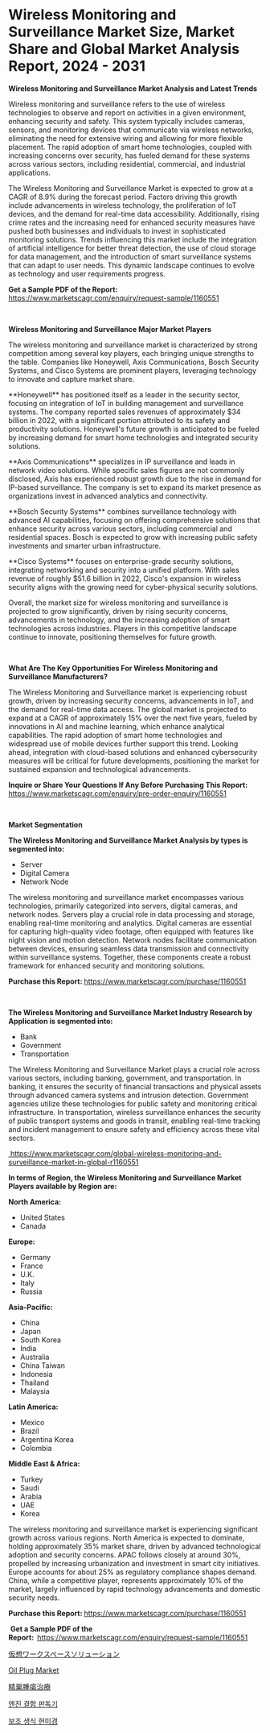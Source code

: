 <p><h1>Wireless Monitoring and Surveillance Market Size, Market Share and Global Market Analysis Report, 2024 - 2031</h1></p><p><strong>Wireless Monitoring and Surveillance Market Analysis and Latest Trends</strong></p>
<p><p>Wireless monitoring and surveillance refers to the use of wireless technologies to observe and report on activities in a given environment, enhancing security and safety. This system typically includes cameras, sensors, and monitoring devices that communicate via wireless networks, eliminating the need for extensive wiring and allowing for more flexible placement. The rapid adoption of smart home technologies, coupled with increasing concerns over security, has fueled demand for these systems across various sectors, including residential, commercial, and industrial applications.</p><p>The Wireless Monitoring and Surveillance Market is expected to grow at a CAGR of 8.9% during the forecast period. Factors driving this growth include advancements in wireless technology, the proliferation of IoT devices, and the demand for real-time data accessibility. Additionally, rising crime rates and the increasing need for enhanced security measures have pushed both businesses and individuals to invest in sophisticated monitoring solutions. Trends influencing this market include the integration of artificial intelligence for better threat detection, the use of cloud storage for data management, and the introduction of smart surveillance systems that can adapt to user needs. This dynamic landscape continues to evolve as technology and user requirements progress.</p></p>
<p><strong>Get a Sample PDF of the Report:&nbsp;</strong> <a href="https://www.marketscagr.com/enquiry/request-sample/1160551">https://www.marketscagr.com/enquiry/request-sample/1160551</a></p>
<p>&nbsp;</p>
<p><strong>Wireless Monitoring and Surveillance Major Market Players</strong></p>
<p><p>The wireless monitoring and surveillance market is characterized by strong competition among several key players, each bringing unique strengths to the table. Companies like Honeywell, Axis Communications, Bosch Security Systems, and Cisco Systems are prominent players, leveraging technology to innovate and capture market share.</p><p>**Honeywell** has positioned itself as a leader in the security sector, focusing on integration of IoT in building management and surveillance systems. The company reported sales revenues of approximately $34 billion in 2022, with a significant portion attributed to its safety and productivity solutions. Honeywell's future growth is anticipated to be fueled by increasing demand for smart home technologies and integrated security solutions.</p><p>**Axis Communications** specializes in IP surveillance and leads in network video solutions. While specific sales figures are not commonly disclosed, Axis has experienced robust growth due to the rise in demand for IP-based surveillance. The company is set to expand its market presence as organizations invest in advanced analytics and connectivity.</p><p>**Bosch Security Systems** combines surveillance technology with advanced AI capabilities, focusing on offering comprehensive solutions that enhance security across various sectors, including commercial and residential spaces. Bosch is expected to grow with increasing public safety investments and smarter urban infrastructure.</p><p>**Cisco Systems** focuses on enterprise-grade security solutions, integrating networking and security into a unified platform. With sales revenue of roughly $51.6 billion in 2022, Cisco's expansion in wireless security aligns with the growing need for cyber-physical security solutions.</p><p>Overall, the market size for wireless monitoring and surveillance is projected to grow significantly, driven by rising security concerns, advancements in technology, and the increasing adoption of smart technologies across industries. Players in this competitive landscape continue to innovate, positioning themselves for future growth.</p></p>
<p>&nbsp;</p>
<p><strong>What Are The Key Opportunities For Wireless Monitoring and Surveillance Manufacturers?</strong></p>
<p><p>The Wireless Monitoring and Surveillance market is experiencing robust growth, driven by increasing security concerns, advancements in IoT, and the demand for real-time data access. The global market is projected to expand at a CAGR of approximately 15% over the next five years, fueled by innovations in AI and machine learning, which enhance analytical capabilities. The rapid adoption of smart home technologies and widespread use of mobile devices further support this trend. Looking ahead, integration with cloud-based solutions and enhanced cybersecurity measures will be critical for future developments, positioning the market for sustained expansion and technological advancements.</p></p>
<p><strong>Inquire or Share Your Questions If Any Before Purchasing This Report:</strong> <a href="https://www.marketscagr.com/enquiry/pre-order-enquiry/1160551">https://www.marketscagr.com/enquiry/pre-order-enquiry/1160551</a></p>
<p>&nbsp;</p>
<p><strong>Market Segmentation</strong></p>
<p><strong>The Wireless Monitoring and Surveillance Market Analysis by types is segmented into:</strong></p>
<p><ul><li>Server</li><li>Digital Camera</li><li>Network Node</li></ul></p>
<p><p>The wireless monitoring and surveillance market encompasses various technologies, primarily categorized into servers, digital cameras, and network nodes. Servers play a crucial role in data processing and storage, enabling real-time monitoring and analytics. Digital cameras are essential for capturing high-quality video footage, often equipped with features like night vision and motion detection. Network nodes facilitate communication between devices, ensuring seamless data transmission and connectivity within surveillance systems. Together, these components create a robust framework for enhanced security and monitoring solutions.</p></p>
<p><strong>Purchase this Report:&nbsp;</strong><a href="https://www.marketscagr.com/purchase/1160551">https://www.marketscagr.com/purchase/1160551</a></p>
<p>&nbsp;</p>
<p><strong>The Wireless Monitoring and Surveillance Market Industry Research by Application is segmented into:</strong></p>
<p><ul><li>Bank</li><li>Government</li><li>Transportation</li></ul></p>
<p><p>The Wireless Monitoring and Surveillance Market plays a crucial role across various sectors, including banking, government, and transportation. In banking, it ensures the security of financial transactions and physical assets through advanced camera systems and intrusion detection. Government agencies utilize these technologies for public safety and monitoring critical infrastructure. In transportation, wireless surveillance enhances the security of public transport systems and goods in transit, enabling real-time tracking and incident management to ensure safety and efficiency across these vital sectors.</p></p>
<p><a href="https://www.marketscagr.com/global-wireless-monitoring-and-surveillance-market-in-global-r1160551">&nbsp;https://www.marketscagr.com/global-wireless-monitoring-and-surveillance-market-in-global-r1160551</a></p>
<p><strong>In terms of Region, the Wireless Monitoring and Surveillance Market Players available by Region are:</strong></p>
<p>
    <p> <strong> North America: </strong>
        <ul>
            <li>United States</li>
            <li>Canada</li>
        </ul>
        </p> 
    <p> <strong> Europe: </strong>
        <ul>
            <li>Germany</li>
            <li>France</li>
            <li>U.K.</li>
            <li>Italy</li>
            <li>Russia</li>
        </ul>
        </p> 
    <p> <strong> Asia-Pacific: </strong>
        <ul>
            <li>China</li>
            <li>Japan</li>
            <li>South Korea</li>
            <li>India</li>
            <li>Australia</li>
            <li>China Taiwan</li>
            <li>Indonesia</li>
            <li>Thailand</li>
            <li>Malaysia</li>
        </ul>
        </p> 
    <p> <strong> Latin America: </strong>
        <ul>
            <li>Mexico</li>
            <li>Brazil</li>
            <li>Argentina Korea</li>
            <li>Colombia</li>
        </ul>
        </p> 
    <p> <strong> Middle East & Africa: </strong>
        <ul>
            <li>Turkey</li>
            <li>Saudi</li>
            <li>Arabia</li>
            <li>UAE</li>
            <li>Korea</li>
        </ul>
    </p>
    </p>
<p><p>The wireless monitoring and surveillance market is experiencing significant growth across various regions. North America is expected to dominate, holding approximately 35% market share, driven by advanced technological adoption and security concerns. APAC follows closely at around 30%, propelled by increasing urbanization and investment in smart city initiatives. Europe accounts for about 25% as regulatory compliance shapes demand. China, while a competitive player, represents approximately 10% of the market, largely influenced by rapid technology advancements and domestic security needs.</p></p>
<p><strong>Purchase this Report: </strong><a href="https://www.marketscagr.com/purchase/1160551">https://www.marketscagr.com/purchase/1160551</a></p>
<p>&nbsp;<strong>Get a Sample PDF of the Report:&nbsp;&nbsp;</strong><a href="https://www.marketscagr.com/enquiry/request-sample/1160551">https://www.marketscagr.com/enquiry/request-sample/1160551</a></p>
<p><strong></strong></p>
<p><p><a href="https://medium.com/@hook46569852024/2024%E5%B9%B4%E3%81%8B%E3%82%892031%E5%B9%B4%E3%81%BE%E3%81%A7%E3%81%AE%E6%9C%9F%E9%96%93%E3%81%AB%E3%81%8A%E3%81%91%E3%82%8B%E3%82%B0%E3%83%AD%E3%83%BC%E3%83%90%E3%83%AB%E3%83%90%E3%83%BC%E3%83%81%E3%83%A3%E3%83%AB%E3%83%AF%E3%83%BC%E3%82%AF%E3%82%B9%E3%83%9A%E3%83%BC%E3%82%B9%E3%82%BD%E3%83%AA%E3%83%A5%E3%83%BC%E3%82%B7%E3%83%A7%E3%83%B3%E5%B8%82%E5%A0%B4%E3%81%AE%E3%83%88%E3%83%AC%E3%83%B3%E3%83%89%E3%81%8B%E3%82%89%E6%88%A6%E7%95%A5%E3%81%B8%E3%81%AE%E3%83%8A%E3%83%93%E3%82%B2%E3%83%BC%E3%83%88-48ca7ec6deb8">仮想ワークスペースソリューション</a></p><p><a href="https://issuu.com/reportprime-2/docs/oil-plug-market-size-2030.pptx_a9bad4d7daa22c">Oil Plug Market</a></p><p><a href="https://medium.com/@dannyharber2023/testicular-cancer-treatment-market-%E3%81%AF-%E3%82%B3%E3%82%B9%E3%83%88%E7%AE%A1%E7%90%86%E3%81%A8%E5%8A%B9%E7%8E%87%E5%90%91%E4%B8%8A%E3%82%92%E5%84%AA%E5%85%88%E3%81%97%E3%81%BE%E3%81%99-%E3%81%95%E3%82%89%E3%81%AB-%E5%A0%B1%E5%91%8A%E6%9B%B8%E3%81%AF%E5%B8%82%E5%A0%B4%E3%81%AE%E9%9C%80%E8%A6%81%E9%9D%A2%E3%81%A8%E4%BE%9B%E7%B5%A6%E9%9D%A2%E3%81%AE%E4%B8%A1%E6%96%B9%E3%82%92%E3%82%AB%E3%83%90%E3%83%BC%E3%81%97%E3%81%A6%E3%81%84%E3%81%BE%E3%81%99-testicular-30fbe40098ed">精巣腫瘍治療</a></p><p><a href="https://medium.com/@mujgankortalih/%EC%84%B8%EA%B3%84-engine-fault-reader-market-%EC%9D%80-2024%EC%97%90%EC%84%9C-2031%EB%A1%9C-%EC%97%B0%ED%8F%89%EA%B7%A0-%EC%A6%9D%EA%B0%80%EC%9C%A8%EC%9D%84-%EB%B3%B4%EC%9D%BC-%EA%B2%83%EC%9C%BC%EB%A1%9C-%EC%98%88%EC%83%81%EB%90%A9%EB%8B%88%EB%8B%A4-64916ba69878">엔진 결함 판독기</a></p><p><a href="https://medium.com/@raymondscott65444/%EC%84%B8%EA%B3%84-assisted-reproduction-microscope-market-%EC%9D%80-2024%EC%97%90%EC%84%9C-2031%EB%A1%9C-%EC%97%B0%ED%8F%89%EA%B7%A0-%EC%A6%9D%EA%B0%80%EC%9C%A8%EC%9D%84-%EB%B3%B4%EC%9D%BC-%EA%B2%83%EC%9C%BC%EB%A1%9C-%EC%98%88%EC%83%81%EB%90%A9%EB%8B%88%EB%8B%A4-99866f758e34">보조 생식 현미경</a></p></p>
